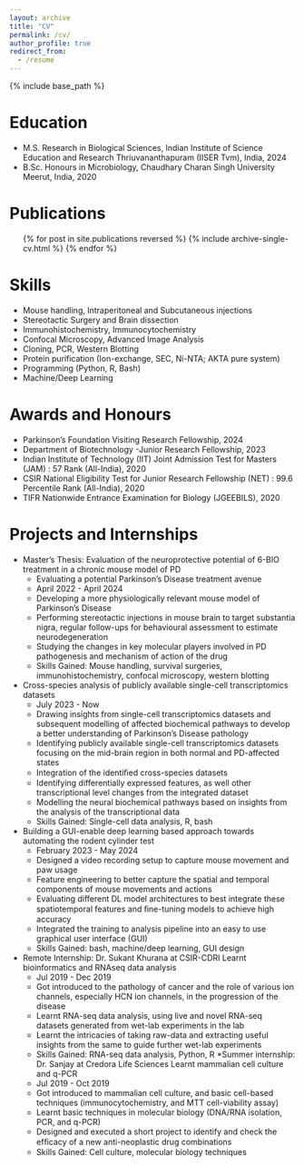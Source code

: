 ```yaml
---
layout: archive
title: "CV"
permalink: /cv/
author_profile: true
redirect_from:
  - /resume
---
```


{% include base_path %}

Education
======
* M.S. Research in Biological Sciences, Indian Institute of Science Education and Research Thriuvananthapuram (IISER Tvm), India, 2024
* B.Sc. Honours in Microbiology, Chaudhary Charan Singh University Meerut, India, 2020

<!-- Work experience
======
* Spring 2024: Academic Pages Collaborator
  * Github University
  * Duties includes: Updates and improvements to template
  * Supervisor: The Users

* Fall 2015: Research Assistant
  * Github University
  * Duties included: Merging pull requests
  * Supervisor: Professor Hub

* Summer 2015: Research Assistant
  * Github University
  * Duties included: Tagging issues
  * Supervisor: Professor Git -->

Publications
======
  <ul>{% for post in site.publications reversed %}
    {% include archive-single-cv.html %}
  {% endfor %}</ul>


Skills
======
* Mouse handling, Intraperitoneal and Subcutaneous injections
* Stereotactic Surgery and Brain dissection
* Immunohistochemistry, Immunocytochemistry
* Confocal Microscopy, Advanced Image Analysis
* Cloning, PCR, Western Blotting
* Protein purification (Ion-exchange, SEC, Ni-NTA; AKTA pure system)
* Programming (Python, R, Bash)
* Machine/Deep Learning

Awards and Honours
======
* Parkinson’s Foundation Visiting Research Fellowship, 2024
* Department of Biotechnology -Junior Research Fellowship, 2023
* Indian Institute of Technology (IIT) Joint Admission Test for Masters (JAM) : 57 Rank (All-India), 2020
* CSIR National Eligibility Test for Junior Research Fellowship (NET) : 99.6 Percentile Rank (All-India), 2020
* TIFR Nationwide Entrance Examination for Biology (JGEEBILS), 2020

Projects and Internships
======
* Master’s Thesis: Evaluation of the neuroprotective potential of 6-BIO treatment in a chronic mouse model of PD
  * Evaluating a potential Parkinson’s Disease treatment avenue
  * April 2022 - April 2024
  * Developing a more physiologically relevant mouse model of Parkinson’s Disease
  * Performing stereotactic injections in mouse brain to target substantia nigra, regular follow-ups for behavioural assessment to estimate neurodegeneration
  * Studying the changes in key molecular players involved in PD pathogenesis and mechanism of action of the drug
  * Skills Gained: Mouse handling, survival surgeries, immunohistochemistry, confocal microscopy, western blotting
* Cross-species analysis of publicly available single-cell transcriptomics datasets
  * July 2023 - Now
  * Drawing insights from single-cell transcriptomics datasets and subsequent modelling of affected biochemical pathways to develop a better understanding of Parkinson’s Disease pathology
  * Identifying publicly available single-cell transcriptomics datasets focusing on the mid-brain region in both normal and PD-affected states
  * Integration of the identiﬁed cross-species datasets
  * Identifying differentially expressed features, as well other transcriptional level changes from the integrated dataset
  * Modelling the neural biochemical pathways based on insights from the analysis of the transcriptional data
  * Skills Gained: Single-cell data analysis, R, bash
* Building a GUI-enable deep learning based approach towards automating the rodent cylinder test
  * February 2023 - May 2024
  * Designed a video recording setup to capture mouse movement and paw usage
  * Feature engineering to better capture the spatial and temporal components of mouse movements and actions
  * Evaluating different DL model architectures to best integrate these spatiotemporal features and ﬁne-tuning models to achieve high accuracy
  * Integrated the training to analysis pipeline into an easy to use graphical user interface (GUI)
  * Skills Gained: bash, machine/deep learning, GUI design
* Remote Internship: Dr. Sukant Khurana at CSIR-CDRI Learnt bioinformatics and RNAseq data analysis
  * Jul 2019 - Dec 2019
  * Got introduced to the pathology of cancer and the role of various ion channels, especially HCN ion channels, in the progression of the disease
  * Learnt RNA-seq data analysis, using live and novel RNA-seq datasets generated from wet-lab experiments in the lab
  * Learnt the intricacies of taking raw-data and extracting useful insights from the same to guide further wet-lab experiments
  * Skills Gained: RNA-seq data analysis, Python, R
*Summer internship: Dr. Sanjay at Credora Life Sciences Learnt mammalian cell culture and q-PCR
  * Jul 2019 - Oct 2019
  * Got introduced to mammalian cell culture, and basic cell-based techniques (immunocytochemistry, and MTT cell-viability assay)
  * Learnt basic techniques in molecular biology (DNA/RNA isolation, PCR, and q-PCR)
  * Designed and executed a short project to identify and check the efﬁcacy of a new anti-neoplastic drug combinations
  * Skills Gained: Cell culture, molecular biology techniques
  
<!-- Talks
======
  <ul>{% for post in site.talks reversed %}
    {% include archive-single-talk-cv.html  %}
  {% endfor %}</ul>
  
Teaching
======
  <ul>{% for post in site.teaching reversed %}
    {% include archive-single-cv.html %}
  {% endfor %}</ul>
  
Service and leadership
======
* Currently signed in to 43 different slack teams -->
